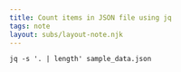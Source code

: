 ```yaml
---
title: Count items in JSON file using jq
tags: note
layout: subs/layout-note.njk
---
```


```console
jq -s '. | length' sample_data.json
```
